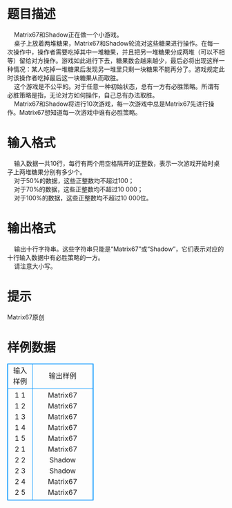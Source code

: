 # 

 
 # 题目描述 
&nbsp;&nbsp;&nbsp;&nbsp;Matrix67和Shadow正在做一个小游戏。<BR>&nbsp;&nbsp;&nbsp;&nbsp;桌子上放着两堆糖果，Matrix67和Shadow轮流对这些糖果进行操作。在每一次操作中，操作者需要吃掉其中一堆糖果，并且把另一堆糖果分成两堆（可以不相等）留给对方操作。游戏如此进行下去，糖果数会越来越少，最后必将出现这样一种情况：某人吃掉一堆糖果后发现另一堆里只剩一块糖果不能再分了。游戏规定此时该操作者吃掉最后这一块糖果从而取胜。<BR>&nbsp;&nbsp;&nbsp;&nbsp;这个游戏是不公平的。对于任意一种初始状态，总有一方有必胜策略。所谓有必胜策略是指，无论对方如何操作，自己总有办法取胜。<BR>&nbsp;&nbsp;&nbsp;&nbsp;Matrix67和Shadow将进行10次游戏，每一次游戏中总是Matrix67先进行操作。Matrix67想知道每一次游戏中谁有必胜策略。 

 
 # 输入格式 
&nbsp;&nbsp;&nbsp;&nbsp;输入数据一共10行，每行有两个用空格隔开的正整数，表示一次游戏开始时桌子上两堆糖果分别有多少个。<BR>&nbsp;&nbsp;&nbsp;&nbsp;对于50%的数据，这些正整数均不超过100；<BR>&nbsp;&nbsp;&nbsp;&nbsp;对于70%的数据，这些正整数均不超过10&nbsp;000；<BR>&nbsp;&nbsp;&nbsp;&nbsp;对于100%的数据，这些正整数均不超过10&nbsp;000位。 

 
 # 输出格式 
&nbsp;&nbsp;&nbsp;&nbsp;输出十行字符串。这些字符串只能是“Matrix67”或“Shadow”，它们表示对应的十行输入数据中有必胜策略的一方。<BR>&nbsp;&nbsp;&nbsp;&nbsp;请注意大小写。 

 
 # 提示 
Matrix67原创 
# 样例数据
<style>
        table,table tr th, table tr td { border:1px solid #0094ff; }
        table { width: 200px; min-height: 25px; line-height: 25px; text-align: center; border-collapse: collapse;}   
    </style>
<table>
	<tr>
		<td>输入样例</td>
		<td>输出样例</td>
	</tr>
<tr><td>1 1
1 2
1 3
1 4
1 5
2 1
2 2
2 3
2 4
2 5
</td><td>Matrix67
Matrix67
Matrix67
Matrix67
Matrix67
Matrix67
Shadow
Shadow
Matrix67
Matrix67
</td></tr></table>
